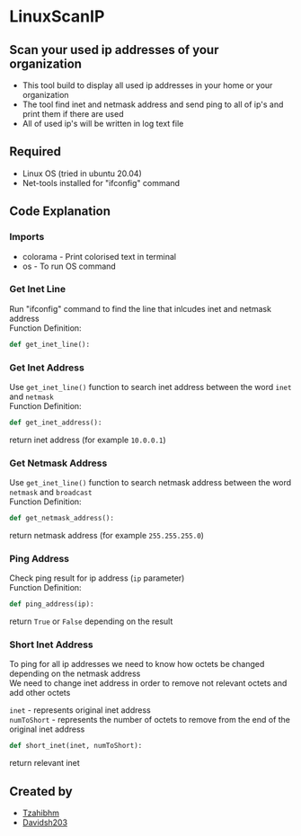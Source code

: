 # LinuxScanIP
## Scan your used ip addresses of your organization 

* This tool build to display all used ip addresses in your home or your organization
* The tool find inet and netmask address and send ping to all of ip's and print them if there are used
* All of used ip's will be written in log text file

## Required

* Linux OS (tried in ubuntu 20.04)
* Net-tools installed for "ifconfig" command

## Code Explanation

### Imports
* colorama - Print colorised text in terminal
* os - To run OS command 

### Get Inet Line
Run "ifconfig" command to find the line that inlcudes inet and netmask address  
Function Definition:
```python
def get_inet_line():
```

### Get Inet Address

Use `get_inet_line()` function to search inet address between the word `inet` and `netmask`  
Function Definition:
```python
def get_inet_address():
```
return inet address (for example `10.0.0.1`)

### Get Netmask Address
Use `get_inet_line()` function to search netmask address between the word `netmask` and `broadcast`  
Function Definition:
```python
def get_netmask_address():
```
return netmask address (for example `255.255.255.0`)

### Ping Address
Check ping result for ip address (`ip` parameter)  
Function Definition:
```python
def ping_address(ip):
```
return `True` or `False` depending on the result

### Short Inet Address
To ping for all ip addresses we need to know how octets be changed depending on the netmask address  
We need to change inet address in order to remove not relevant octets and add other octets

`inet` - represents original inet address  
`numToShort` - represents the number of octets to remove from the end of the original inet address
```python
def short_inet(inet, numToShort):
```
return relevant inet

## Created by

* [Tzahibhm](https://github.com/tzahibhm )
* [Davidsh203](https://github.com/davidsh203 )